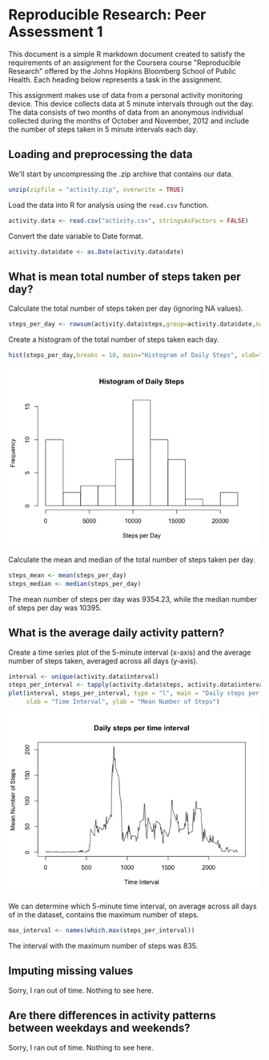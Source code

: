 # Reproducible Research: Peer Assessment 1
This document is a simple R markdown document created to satisfy the requirements of an
assignment for the Coursera course "Reproducible Research" offered by the Johns Hopkins
Bloomberg School of Public Health. Each heading below represents a task in the assignment.

This assignment makes use of data from a personal activity monitoring
device. This device collects data at 5 minute intervals through out the
day. The data consists of two months of data from an anonymous
individual collected during the months of October and November, 2012
and include the number of steps taken in 5 minute intervals each day.

## Loading and preprocessing the data

We'll start by uncompressing the .zip archive that contains our data.

```r
unzip(zipfile = "activity.zip", overwrite = TRUE)
```

Load the data into R for analysis using the `read.csv` function.

```r
activity.data <- read.csv("activity.csv", stringsAsFactors = FALSE)
```

Convert the date variable to Date format.

```r
activity.data$date <- as.Date(activity.data$date)
```

## What is mean total number of steps taken per day?

Calculate the total number of steps taken per day (ignoring NA values).

```r
steps_per_day <- rowsum(activity.data$steps,group=activity.data$date,na.rm=TRUE)
```

Create a histogram of the total number of steps taken each day.

```r
hist(steps_per_day,breaks = 10, main="Histogram of Daily Steps", xlab="Steps per Day")
```

![](PA1_template_files/figure-html/unnamed-chunk-5-1.png) 

Calculate the mean and median of the total number of steps taken per day.

```r
steps_mean <- mean(steps_per_day)
steps_median <- median(steps_per_day)
```

The mean number of steps per day was 9354.23, while the median number of steps per day
was 10395.

## What is the average daily activity pattern?

Create a time series plot of the 5-minute interval (x-axis) and the average number of steps taken, averaged across all days (y-axis).

```r
interval <- unique(activity.data$interval)
steps_per_interval <- tapply(activity.data$steps, activity.data$interval, mean, na.rm = TRUE)
plot(interval, steps_per_interval, type = "l", main = "Daily steps per time interval",
     xlab = "Time Interval", ylab = "Mean Number of Steps")
```

![](PA1_template_files/figure-html/unnamed-chunk-7-1.png) 

We can determine which 5-minute time interval, on average across all days of in the dataset, contains the maximum number of steps.

```r
max_interval <- names(which.max(steps_per_interval))
```

The interval with the maximum number of steps was 835.

## Imputing missing values

Sorry, I ran out of time. Nothing to see here.

## Are there differences in activity patterns between weekdays and weekends?

Sorry, I ran out of time. Nothing to see here.
